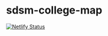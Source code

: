 # sdsm-college-map
[![Netlify Status](https://api.netlify.com/api/v1/badges/87b713ba-bd2d-42f2-9458-4007efcb378d/deploy-status)](https://app.netlify.com/sites/jade-bombolone-64345e/deploys)
